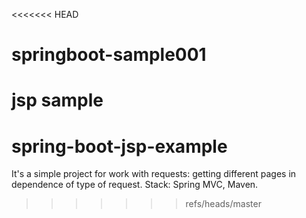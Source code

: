 <<<<<<< HEAD
# springboot-sample001
jsp sample
=======
# spring-boot-jsp-example
It's a simple project for work with requests: getting different pages in dependence of type of request. Stack: Spring MVC, Maven.
>>>>>>> refs/heads/master
